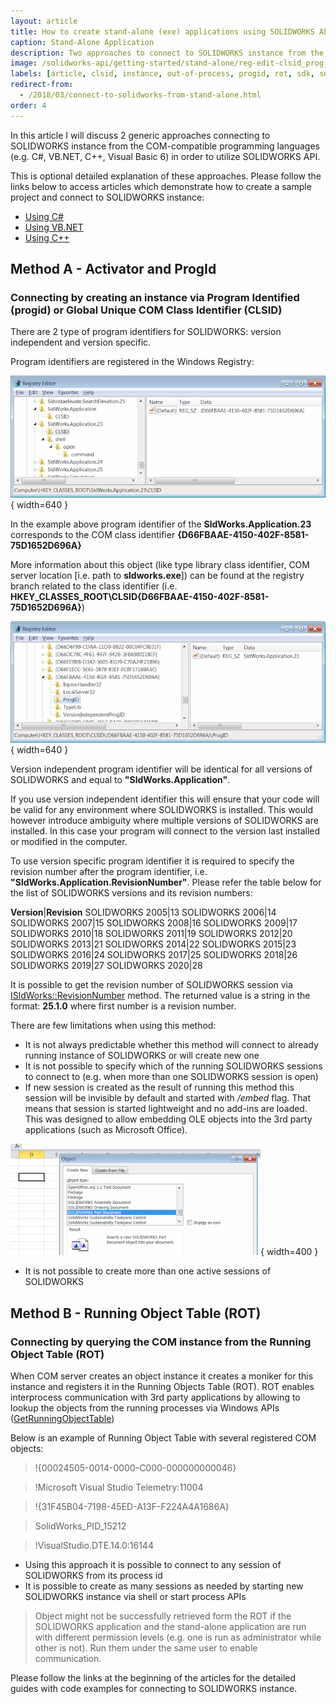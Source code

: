```yaml
---
layout: article
title: How to create stand-alone (exe) applications using SOLIDWORKS API
caption: Stand-Alone Application
description: Two approaches to connect to SOLIDWORKS instance from the COM-compatible programming languages
image: /solidworks-api/getting-started/stand-alone/reg-edit-clsid_prog_id.png
labels: [article, clsid, instance, out-of-process, progid, rot, sdk, solidworks api, stand-alone]
redirect-from:
  - /2018/03/connect-to-solidworks-from-stand-alone.html
order: 4
---
```

In this article I will discuss 2 generic approaches connecting to SOLIDWORKS instance from the COM-compatible programming languages (e.g. C#, VB.NET, C++, Visual Basic 6) in order to utilize SOLIDWORKS API.  

This is optional detailed explanation of these approaches.
Please follow the links below to access articles which demonstrate how to create a sample project and connect to SOLIDWORKS instance:  

* [Using C#](/solidworks-api/getting-started/stand-alone/connect-csharp)
* [Using VB.NET](/solidworks-api/getting-started/stand-alone/connect-vbnet)
* [Using C++](/solidworks-api/getting-started/stand-alone/connect-cpp)

## Method A - Activator and ProgId
### Connecting by creating an instance via **Prog**ram **Id**entified (progid) or Global Unique COM **Cl**a**s**s **Id**entifier (CLSID)

There are 2 type of program identifiers for SOLIDWORKS: version independent and version specific.  

Program identifiers are registered in the Windows Registry:  

![Class Id in the Windows registry](reg-edit-clsid.png){ width=640 }

In the example above program identifier of the **SldWorks.Application.23** corresponds to the COM class identifier **{D66FBAAE-4150-402F-8581-75D1652D696A}**  

More information about this object (like type library class identifier, COM server location [i.e. path to **sldworks.exe**]) can be found at the registry branch related to the class identifier (i.e. **HKEY_CLASSES_ROOT\CLSID\{D66FBAAE-4150-402F-8581-75D1652D696A}**)  

![Prog Id in the Windows registry](reg-edit-clsid_prog_id.png){ width=640 }

Version independent program identifier will be identical for all versions of SOLIDWORKS and equal to **"SldWorks.Application"**.

If you use version independent identifier this will ensure that your code will be valid for any environment where SOLIDWORKS is installed.
This would however introduce ambiguity where multiple versions of SOLIDWORKS are installed.
In this case your program will connect to the version last installed or modified in the computer.

To use version specific program identifier it is required to specify the revision number after the program identifier, i.e. **"SldWorks.Application.RevisionNumber"**.
Please refer the table below for the list of SOLIDWORKS versions and its revision numbers:

**Version**|**Revision**
SOLIDWORKS 2005|13
SOLIDWORKS 2006|14
SOLIDWORKS 2007|15
SOLIDWORKS 2008|16
SOLIDWORKS 2009|17
SOLIDWORKS 2010|18
SOLIDWORKS 2011|19
SOLIDWORKS 2012|20
SOLIDWORKS 2013|21
SOLIDWORKS 2014|22
SOLIDWORKS 2015|23
SOLIDWORKS 2016|24
SOLIDWORKS 2017|25
SOLIDWORKS 2018|26
SOLIDWORKS 2019|27
SOLIDWORKS 2020|28

It is possible to get the revision number of SOLIDWORKS session via [ISldWorks::RevisionNumber](http://help.solidworks.com/2012/english/api/sldworksapi/solidworks.interop.sldworks~solidworks.interop.sldworks.isldworks~revisionnumber.html) method.
The returned value is a string in the format: **25.1.0** where first number is a revision number.  

There are few limitations when using this method:  

* It is not always predictable whether this method will connect to already running instance of SOLIDWORKS or will create new one
* It is not possible to specify which of the running SOLIDWORKS sessions to connect to (e.g. when more than one SOLIDWORKS session is open)
* If new session is created as the result of running this method this session will be invisible by default and started with */embed* flag.
That means that session is started lightweight and no add-ins are loaded.
This was designed to allow embedding OLE objects into the 3rd party applications (such as Microsoft Office).

![SOLIDWORKS Part Document OLE object in Excel](excel-ole-object.png){ width=400 }

* It is not possible to create more than one active sessions of SOLIDWORKS

## Method B - Running Object Table (ROT)

### Connecting by querying the COM instance from the **R**unning **O**bject **T**able (ROT)

When COM server creates an object instance it creates a moniker for this instance and registers it in the Running Objects Table (ROT).
ROT enables interprocess communication with 3rd party applications by allowing to lookup the objects from the running processes via Windows APIs ([GetRunningObjectTable](https://msdn.microsoft.com/en-us/library/windows/desktop/ms684004(v=vs.85).aspx))

Below is an example of Running Object Table with several registered COM objects:  

>!{00024505-0014-0000-C000-000000000046}

>!Microsoft Visual Studio Telemetry:11004

>!{31F45B04-7198-45ED-A13F-F224A4A1686A}

>SolidWorks_PID_15212

>!VisualStudio.DTE.14.0:16144

* Using this approach it is possible to connect to any session of SOLIDWORKS from its process id
* It is possible to create as many sessions as needed by starting new SOLIDWORKS instance via shell or start process APIs

> Object might not be successfully retrieved form the ROT if the SOLIDWORKS application and the stand-alone application are run with different permission levels (e.g. one is run as administrator while other is not). Run them under the same user to enable communication.

Please follow the links at the beginning of the articles for the detailed guides with code examples for connecting to SOLIDWORKS instance.
